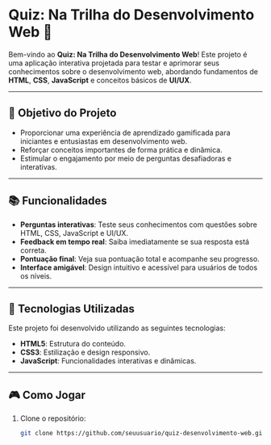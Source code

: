 # Quiz: Na Trilha do Desenvolvimento Web 🚀

Bem-vindo ao **Quiz: Na Trilha do Desenvolvimento Web**! Este projeto é uma aplicação interativa projetada para testar e aprimorar seus conhecimentos sobre o desenvolvimento web, abordando fundamentos de **HTML**, **CSS**, **JavaScript** e conceitos básicos de **UI/UX**. 

---

## 🌟 **Objetivo do Projeto**

- Proporcionar uma experiência de aprendizado gamificada para iniciantes e entusiastas em desenvolvimento web.
- Reforçar conceitos importantes de forma prática e dinâmica.
- Estimular o engajamento por meio de perguntas desafiadoras e interativas.

---

## 📚 **Funcionalidades**

- **Perguntas interativas**: Teste seus conhecimentos com questões sobre HTML, CSS, JavaScript e UI/UX.
- **Feedback em tempo real**: Saiba imediatamente se sua resposta está correta.
- **Pontuação final**: Veja sua pontuação total e acompanhe seu progresso.
- **Interface amigável**: Design intuitivo e acessível para usuários de todos os níveis.

---

## 🚀 **Tecnologias Utilizadas**

Este projeto foi desenvolvido utilizando as seguintes tecnologias:

- **HTML5**: Estrutura do conteúdo.
- **CSS3**: Estilização e design responsivo.
- **JavaScript**: Funcionalidades interativas e dinâmicas.

---

## 🎮 **Como Jogar**

1. Clone o repositório:
   ```bash
   git clone https://github.com/seuusuario/quiz-desenvolvimento-web.git
